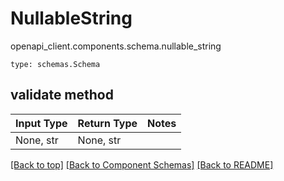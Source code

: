 # NullableString
openapi_client.components.schema.nullable_string
```
type: schemas.Schema
```

## validate method
Input Type | Return Type | Notes
------------ | ------------- | -------------
None, str | None, str |

[[Back to top]](#top) [[Back to Component Schemas]](../../../README.md#Component-Schemas) [[Back to README]](../../../README.md)
